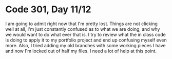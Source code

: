 <h1>Code 301, Day 11/12</h1>

<p>
  I am going to admit right now that I'm pretty lost. Things are not clicking well at all, I'm just constantly confused as to what we are doing, and why we would want to do what ever that is. I try to review what the in class code is doing to apply it to my portfolio project and end up confusing myself even more. Also, I tried adding my old branches with some working pieces I have and now I'm locked out of half my files. I need a lot of help at this point.
</p>
